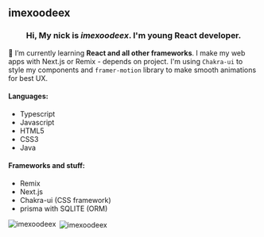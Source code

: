 ## imexoodeex
<h3 align="center">Hi, My nick is <i>imexoodeex</i>. I'm young <strong>React developer</strong>.</h3>

🌱 I’m currently learning **React and all other frameworks**. I make my web apps with Next.js or Remix - depends on project. I'm using `Chakra-ui` to style my components and `framer-motion` library to make smooth animations for best UX.

#### Languages:
- Typescript
- Javascript
- HTML5
- CSS3
- Java

#### Frameworks and stuff:
- Remix
- Next.js
- Chakra-ui (CSS framework)
- prisma with SQLITE (ORM)



<p><img align="left" src="https://github-readme-stats.vercel.app/api/top-langs?username=imexoodeex&show_icons=true&locale=en&layout=compact" alt="imexoodeex" /></p>

<p>&nbsp;<img align="center" src="https://github-readme-stats.vercel.app/api?username=imexoodeex&show_icons=true&locale=en" alt="imexoodeex" /></p>

